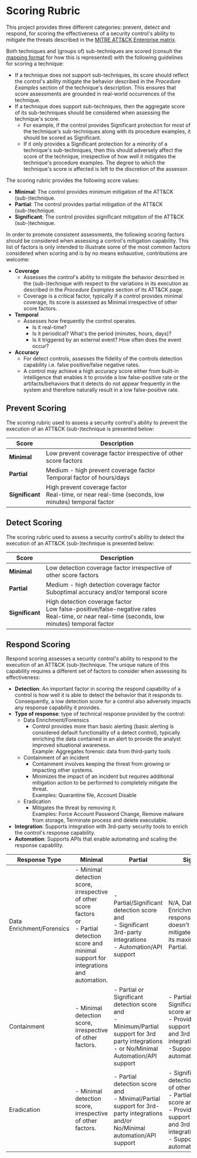 # Scoring Rubric

This project provides three different categories: prevent, detect and respond, for scoring the effectiveness of a security control's ability to mitigate the threats described in the [MITRE ATT&CK Enterprise matrix](https://attack.mitre.org/matrices/enterprise/).

Both techniques and (groups of) sub-techniques are scored (consult the [mapping format](mapping_format.md) for how this is represented) with the following guidelines for scoring a technique:
  - If a technique does not support sub-techniques, its score should reflect the control's ability mitigate the behavior described in the _Procedure Examples_ section of the technique's description.  This ensures that score assessments are grounded in real-world occurrences of the technique.
  - If a technique does support sub-techniques, then the aggregate score of its sub-techniques should be considered when assessing the technique's score. 
    - For example, if the control provides Significant protection for most of the technique's sub-techniques along with its procedure examples, it should be scored as Significant.
    - If it only provides a Significant protection for a minority of a technique's sub-techniques, then this should adversely affect the score of the technique, irrespective of how well it mitigates the technique's procedure examples.  The degree to which the technique's score is affected is left to the discretion of the assessor.

The scoring rubric provides the following score values:
- **Minimal**:  The control provides minimum mitigation of the ATT&CK (sub-)technique.
- **Partial**:  The control provides partial mitigation of the ATT&CK (sub-)technique.
- **Significant**:  The control provides significant mitigation of the ATT&CK (sub-)technique.

In order to promote consistent assessments, the following scoring factors should be considered when assessing a control's mitigation capability.  This list of factors is only intended to illustrate some of the most common factors considered when scoring and is by no means exhaustive, contributions are welcome:
- **Coverage**
    - Assesses the control's ability to mitigate the behavior described in the (sub-)technique with respect to the variations in its execution as described in the _Procedure Examples_ section of its ATT&CK page.
    - Coverage is a critical factor, typically if a control provides minimal coverage, its score is assessed as Minimal irrespective of other score factors.
- **Temporal**
    - Assesses how frequently the control operates.
        - Is it real-time?
        - Is it periodical? What's the period (minutes, hours, days)?
        - Is it triggered by an external event?  How often does the event occur?
- **Accuracy**
    - For detect controls, assesses the fidelity of the controls detection capability i.e. false positive/false negative rates.
    - A control may achieve a high accuracy score either from built-in intelligence that enables it to provide a low false-positive rate or the artifacts/behaviors that it detects do not appear frequently in the system and therefore naturally result in a low false-positive rate.



## Prevent Scoring

The scoring rubric used to assess a security control's ability to prevent the execution of an ATT&CK (sub-)technique is presented below:  

| Score | Description | 
|------|------|
| **Minimal** | Low prevent coverage factor irrespective of other score factors | 
| **Partial** | Medium - high prevent coverage factor <br />Temporal factor of hours/days | 
| **Significant** | High prevent coverage factor <br />Real-time, or near real-time (seconds, low minutes) temporal factor |

## Detect Scoring

The scoring rubric used to assess a security control's ability to detect the execution of an ATT&CK (sub-)technique is presented below:  

| Score | Description | 
|------|------|
| **Minimal** | Low detection coverage factor irrespective of other score factors | 
| **Partial** | Medium - high detection coverage factor <br />Suboptimal accuracy and/or temporal score |
| **Significant** | High detection coverage factor <br /> Low false-positive/false-negative rates <br />Real-time, or near real-time (seconds, low minutes) temporal factor |

## Respond Scoring

Respond scoring assesses a security control's ability to respond to the execution of an ATT&CK (sub-)technique.  The unique nature of this capability requires a different set of factors to consider when assessing its effectiveness:

- **Detection**:  An important factor in scoring the respond capability of a control is how well it is able to detect the behavior that it responds to.  Consequently, a low detection score for a control also adversely impacts any response capability it provides.
- **Type of response**: type of technical response provided by the control:
    - Data Enrichment/Forensics
        - Control provides more than basic alerting (basic alerting is considered default functionality of a detect control), typically enriching the data contained in an alert to provide the analyst improved situational awareness.
        <br/>Example:  Aggregates forensic data from third-party tools
    - Containment of an incident
        - Containment involves keeping the threat from growing or impacting other systems.
        - Minimizes the impact of an incident but requires additional mitigation action to be performed to completely mitigate the threat.
        <br/>Examples:  Quarantine file, Account Disable
    - Eradication
        - Mitigates the threat by removing it.
        <br/>Examples:  Force Account Password Change, Remove malware from storage, Terminate process and delete executable.
- **Integration**:  Supports integration with 3rd-party security tools to enrich the control's response capability.
- **Automation**:  Supports APIs that enable automating and scaling the response capability.


| Response Type | Minimal | Partial | Significant |
|------|------|------|------|
| Data Enrichment/Forensics | - Minimal detection score, irrespective of other score factors <br/> or <br/> - Partial detection score and minimal support for integrations and automation. |-  Partial/Significant detection score and <br/> - Significant 3rd-party integrations <br/> - Automation/API support | N/A, Data Enrichment/Forensics response type doesn't actually mitigate the threat so its maximum score is Partial.|
| Containment | - Minimal detection score, irrespective of other factors.| - Partial or Significant detection score and <br/> - Minimum/Partial support for 3rd party integrations <br/> - or No/Minimal Automation/API support | - Partial or Significant detection score and <br />- Provides significant support for platform and 3rd-party integrations and/or <br />-Supports automation/API |
| Eradication | - Minimal detection score, irrespective of other factors. | - Partial detection score and <br />- Minimal/Partial support for 3rd-party integrations and/or No/Minimal automation/API support |- Significant detection irrespective of other factors. <br />- Partial detection score and </br> - Provides significant support for platform and 3rd-party integrations <br /> - Supports automation/API|
